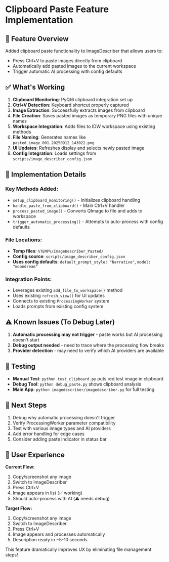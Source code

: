 # Clipboard Paste Feature Implementation

## 🎯 **Feature Overview**
Added clipboard paste functionality to ImageDescriber that allows users to:
- Press Ctrl+V to paste images directly from clipboard
- Automatically add pasted images to the current workspace
- Trigger automatic AI processing with config defaults

## ✅ **What's Working**
1. **Clipboard Monitoring**: PyQt6 clipboard integration set up
2. **Ctrl+V Detection**: Keyboard shortcut properly captured
3. **Image Extraction**: Successfully extracts images from clipboard
4. **File Creation**: Saves pasted images as temporary PNG files with unique names
5. **Workspace Integration**: Adds files to IDW workspace using existing methods
6. **File Naming**: Generates names like `pasted_image_001_20250912_143022.png`
7. **UI Updates**: Refreshes display and selects newly pasted image
8. **Config Integration**: Loads settings from `scripts/image_describer_config.json`

## 🔧 **Implementation Details**

### **Key Methods Added:**
- `setup_clipboard_monitoring()` - Initializes clipboard handling
- `handle_paste_from_clipboard()` - Main Ctrl+V handler
- `process_pasted_image()` - Converts QImage to file and adds to workspace
- `trigger_automatic_processing()` - Attempts to auto-process with config defaults

### **File Locations:**
- **Temp files**: `%TEMP%/ImageDescriber_Pasted/`
- **Config source**: `scripts/image_describer_config.json`
- **Uses config defaults**: `default_prompt_style: "Narrative"`, `model: "moondream"`

### **Integration Points:**
- Leverages existing `add_file_to_workspace()` method
- Uses existing `refresh_view()` for UI updates
- Connects to existing `ProcessingWorker` system
- Loads prompts from existing config system

## ⚠️ **Known Issues (To Debug Later)**
1. **Automatic processing may not trigger** - paste works but AI processing doesn't start
2. **Debug output needed** - need to trace where the processing flow breaks
3. **Provider detection** - may need to verify which AI providers are available

## 🧪 **Testing**
- **Manual Test**: `python test_clipboard.py` puts red test image in clipboard
- **Debug Tool**: `python debug_paste.py` shows clipboard analysis
- **Main App**: `python imagedescriber/imagedescriber.py` for full testing

## 🔮 **Next Steps**
1. Debug why automatic processing doesn't trigger
2. Verify ProcessingWorker parameter compatibility
3. Test with various image types and AI providers
4. Add error handling for edge cases
5. Consider adding paste indicator in status bar

## 📝 **User Experience**
**Current Flow:**
1. Copy/screenshot any image
2. Switch to ImageDescriber
3. Press Ctrl+V
4. Image appears in list (✅ working)
5. Should auto-process with AI (⚠️ needs debug)

**Target Flow:**
1. Copy/screenshot any image  
2. Switch to ImageDescriber
3. Press Ctrl+V
4. Image appears and processes automatically
5. Description ready in ~5-10 seconds

This feature dramatically improves UX by eliminating file management steps!